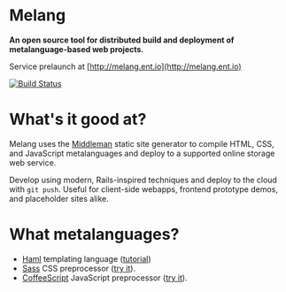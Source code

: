 # Melang

__An open source tool for distributed build and deployment of metalanguage-based web projects.__

Service prelaunch at [http://melang.ent.io](http://melang.ent.io)

[![Build Status](https://secure.travis-ci.org/ent-io/melang.png)](http://travis-ci.org/ent-io/melang)


# What's it good at?

Melang uses the [Middleman](http://middlemanapp.com/) static site generator 
to compile HTML, CSS, and JavaScript metalanguages and deploy to a supported 
online storage web service.

Develop using modern, Rails-inspired techniques and deploy to the cloud with 
`git push`. Useful for client-side webapps, frontend prototype demos, and 
placeholder sites alike.


# What metalanguages?

 * [Haml](http://haml.info/) templating language ([tutorial](http://haml.info/tutorial.html))
 * [Sass](http://sass-lang.com/) CSS preprocessor ([try it](http://sass-lang.com/try.html)).
 * [CoffeeScript](http://jashkenas.github.com/coffee-script/) JavaScript preprocessor ([try it](http://coffeescript.codeschool.com/)).
